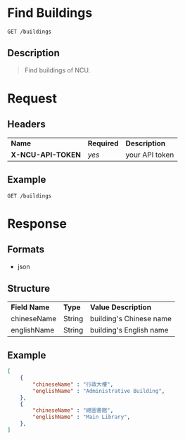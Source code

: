 # Find Buildings

```
GET /buildings
```

## Description
> Find buildings of NCU.

# Request
## Headers
<table>
  <tr>
    <td><b>Name</b></td>
    <td><b>Required</b></td>
    <td><b>Description</b></td>
  </tr>
  <tr>
    <td><b>X-NCU-API-TOKEN</b></td>
    <td><i>yes</i></td>
    <td>your API token</td>
  </tr>
</table>

## Example
```
GET /buildings
```

# Response

## Formats
- json

## Structure
<table>
    <tr>
        <td><b>Field Name</b></td>
        <td><b>Type</b></td>
        <td><b>Value Description</b></td>
    </tr>
    <tr>
       <td>chineseName</td>
       <td>String</td>
       <td>building's Chinese name</td>
    </tr>
    <tr>
       <td>englishName</td>
       <td>String</td>
       <td>building's English name</td>
    </tr>
</table>

## Example
```json
[
    {
        "chineseName" : "行政大樓",
        "englishName" : "Administrative Building",
    },
    {
        "chineseName" : "總圖書館",
        "englishName" : "Main Library",
    },		
]
```